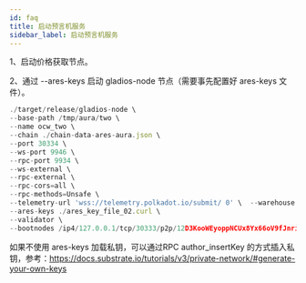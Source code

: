```yaml
---
id: faq
title: 启动预言机服务
sidebar_label: 启动预言机服务
---
```


1、启动价格获取节点。

2、通过 --ares-keys 启动 gladios-node 节点（需要事先配置好 ares-keys 文件）。

```javascript
./target/release/gladios-node \  
--base-path /tmp/aura/two \  
--name ocw_two \  
--chain ./chain-data-ares-aura.json \  
--port 30334 \  
--ws-port 9946 \  
--rpc-port 9934 \  
--ws-external \  
--rpc-external \  
--rpc-cors=all \  
--rpc-methods=Unsafe \  
--telemetry-url 'wss://telemetry.polkadot.io/submit/ 0' \  --warehouse http://YOURIP:PORT \  
--ares-keys ./ares_key_file_02.curl \  
--validator \  
--bootnodes /ip4/127.0.0.1/tcp/30333/p2p/12D3KooWEyoppNCUx8Yx66oV9fJnriXwCcXwDDUA2kj6vnc6iDEp
```


如果不使用 ares-keys 加载私钥，可以通过RPC author_insertKey 的方式插入私钥，参考：https://docs.substrate.io/tutorials/v3/private-network/#generate-your-own-keys

